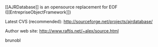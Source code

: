 [[AJRDatabase]] is an opensource replacement for EOF ([[EntrepriseObjectFramework]])

Latest CVS (recommended): http://sourceforge.net/projects/ajrdatabase/

Author web site: http://www.raftis.net/~alex/source.html

brunobl